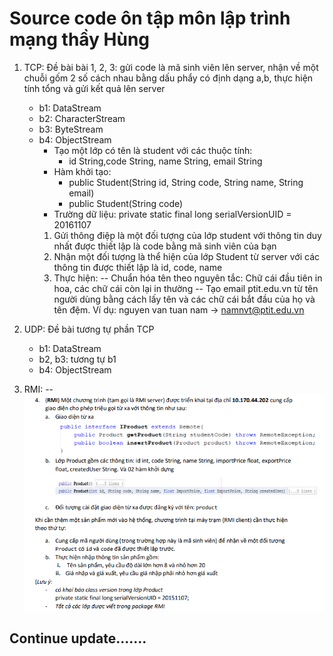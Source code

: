 # Source code ôn tập môn lập trình mạng thầy Hùng
1. TCP:
Đề bài bài 1, 2, 3: gửi code là mã sinh viên lên server, nhận về một chuỗi gốm 2 số cách nhau bằng dấu phẩy có định dạng a,b, thực hiện tính tổng và gửi kết quả lên server
    * b1: DataStream 
    * b2: CharacterStream
    * b3: ByteStream
    * b4: ObjectStream
        - Tạo một lớp có tên là student với các thuộc tính:
            * id String,code String, name String, email String
        - Hàm khởi tạo:
            * public Student(String id, String code, String name, String email)
            * public Student(String code)
        - Trường dữ liệu: private static final long serialVersionUID = 20161107
        1. Gửi thông điệp là một đối tượng của lớp student với thông tin duy nhất được thiết lập là code bằng mã sinh viên của bạn
        2. Nhận một đối tượng là thể hiện của lớp Student từ server với các thông tin được thiết lập là id, code, name
        3. Thực hiện:
        -- Chuẩn hóa tên theo nguyên tắc: Chữ cái đầu tiên in hoa, các chữ cái còn lại in thường
        -- Tạo email ptit.edu.vn từ tên người dùng bằng cách lấy tên và các chữ cái bắt đầu của họ và tên đệm. Ví dụ: nguyen van tuan nam -> namnvt@ptit.edu.vn
2. UDP:
Đề bài tương tự phần TCP
    * b1: DataStream
    * b2, b3: tương tự b1
    * b4: ObjectStream
	
3. RMI:
	-- ![Đề bài RMI](Images/DeBaiRMI.png)
 
## Continue update.......



